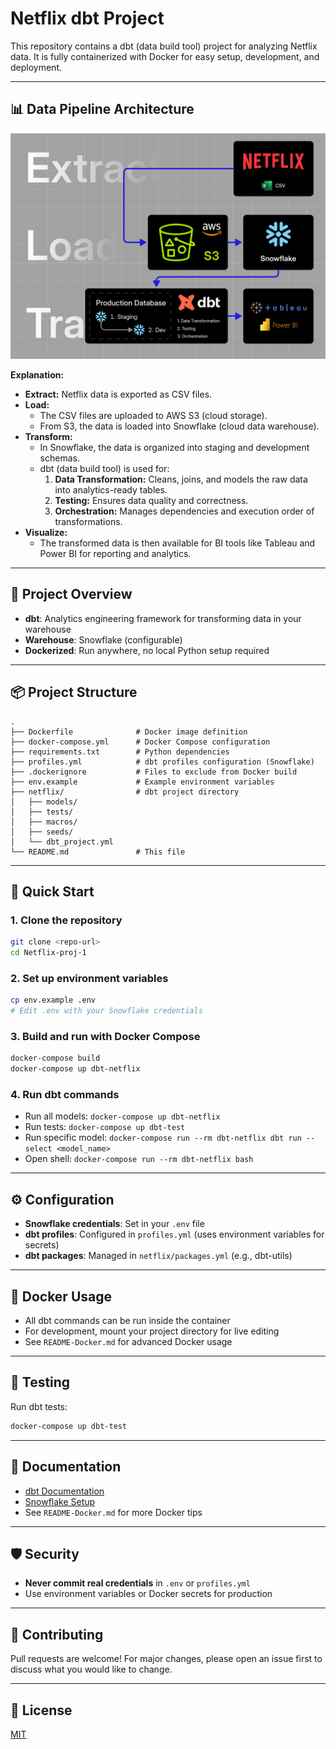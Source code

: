 # Netflix dbt Project

This repository contains a dbt (data build tool) project for analyzing Netflix data. It is fully containerized with Docker for easy setup, development, and deployment.

---

## 📊 Data Pipeline Architecture

![Netflix Data Pipeline Architecture](./pipeline-architecture.jpg)

**Explanation:**
- **Extract:** Netflix data is exported as CSV files.
- **Load:**
  - The CSV files are uploaded to AWS S3 (cloud storage).
  - From S3, the data is loaded into Snowflake (cloud data warehouse).
- **Transform:**
  - In Snowflake, the data is organized into staging and development schemas.
  - dbt (data build tool) is used for:
    1. **Data Transformation:** Cleans, joins, and models the raw data into analytics-ready tables.
    2. **Testing:** Ensures data quality and correctness.
    3. **Orchestration:** Manages dependencies and execution order of transformations.
- **Visualize:**
  - The transformed data is then available for BI tools like Tableau and Power BI for reporting and analytics.

---

## 🚀 Project Overview
- **dbt**: Analytics engineering framework for transforming data in your warehouse
- **Warehouse**: Snowflake (configurable)
- **Dockerized**: Run anywhere, no local Python setup required

---

## 📦 Project Structure
```
.
├── Dockerfile              # Docker image definition
├── docker-compose.yml      # Docker Compose configuration
├── requirements.txt        # Python dependencies
├── profiles.yml            # dbt profiles configuration (Snowflake)
├── .dockerignore           # Files to exclude from Docker build
├── env.example             # Example environment variables
├── netflix/                # dbt project directory
│   ├── models/
│   ├── tests/
│   ├── macros/
│   ├── seeds/
│   └── dbt_project.yml
└── README.md               # This file
```

---

## 🏁 Quick Start

### 1. Clone the repository
```sh
git clone <repo-url>
cd Netflix-proj-1
```

### 2. Set up environment variables
```sh
cp env.example .env
# Edit .env with your Snowflake credentials
```

### 3. Build and run with Docker Compose
```sh
docker-compose build
docker-compose up dbt-netflix
```

### 4. Run dbt commands
- Run all models: `docker-compose up dbt-netflix`
- Run tests: `docker-compose up dbt-test`
- Run specific model: `docker-compose run --rm dbt-netflix dbt run --select <model_name>`
- Open shell: `docker-compose run --rm dbt-netflix bash`

---

## ⚙️ Configuration
- **Snowflake credentials**: Set in your `.env` file
- **dbt profiles**: Configured in `profiles.yml` (uses environment variables for secrets)
- **dbt packages**: Managed in `netflix/packages.yml` (e.g., dbt-utils)

---

## 🐳 Docker Usage
- All dbt commands can be run inside the container
- For development, mount your project directory for live editing
- See `README-Docker.md` for advanced Docker usage

---

## 🧪 Testing
Run dbt tests:
```sh
docker-compose up dbt-test
```

---

## 📝 Documentation
- [dbt Documentation](https://docs.getdbt.com/)
- [Snowflake Setup](https://docs.snowflake.com/en/)
- See `README-Docker.md` for more Docker tips

---

## 🛡️ Security
- **Never commit real credentials** in `.env` or `profiles.yml`
- Use environment variables or Docker secrets for production

---

## 🤝 Contributing
Pull requests are welcome! For major changes, please open an issue first to discuss what you would like to change.

---

## 📄 License
[MIT](LICENSE) 